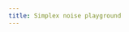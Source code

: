 ```yaml
---
title: Simplex noise playground
---
```


<script setup>
import expSimplex from './simplex.vue'

</script>

<client-only>
	<exp-simplex />
</client-only>
